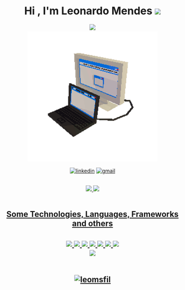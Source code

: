 <h1 align="center">Hi , I'm Leonardo Mendes <img src="https://media.giphy.com/media/hvRJCLFzcasrR4ia7z/giphy.gif" width="35"></h1>

<div align="center">
<a href="https://git.io/typing-svg"><img src="https://readme-typing-svg.herokuapp.com?font=Fira+Code&pause=1000&color=268F77&background=268F770B&center=true&vCenter=true&width=435&lines=Fullstack+Developer"></a>
</div>

<div align="center">
<a><img width="350" src=/assets/computer.gif></a>
 <div/>

[![linkedin](https://img.shields.io/badge/linkedin-2AA889?style=for-the-badge&logo=linkedin&logoColor=white)](https://www.linkedin.com/in/leonardo-mendes-8aba41229)
[![gmail](https://img.shields.io/badge/gmail-2AA889?style=for-the-badge&logo=gmail&logoColor=white)](mailto:leonardo.msfil@gmail.com)
  
<br>
<div align="center">
<a href="https://github.com/leomsfil">
<img width="48%" src="https://github-readme-stats.vercel.app/api?username=leomsfil&show_icons=true&theme=gotham&include_all_commits=true&count_private=true"/>
<img width="48%" src="https://github-readme-stats.vercel.app/api/top-langs/?username=leomsfil&layout=compact&langs_count=7&theme=gotham"/>
</div>
<br>
 <h2 align="center">Some Technologies, Languages, Frameworks and others<h2/>
  
  <div align="center" >
      <img src="https://img.icons8.com/color/48/000000/figma--v1.png"/>
      <img src="https://img.icons8.com/color/48/000000/html-5--v1.png"/>
      <img src="https://img.icons8.com/color/48/000000/css3.png"/>
      <img src="https://img.icons8.com/color/48/000000/javascript--v1.png"/>
      <img src="https://img.icons8.com/color/48/000000/bootstrap.png"/>
      <img src="https://img.icons8.com/color/48/000000/git.png"/>
      <img src="https://img.icons8.com/ultraviolet/45/000000/react--v1.png"/>
  </div>
  
  
  <!--[Snake animation]--><img src="https://github.com/leomsfil/leomsfil/blob/output/github-contribution-grid-snake.svg"/>
<br>
<br>

  ![leomsfil](https://komarev.com/ghpvc/?username=leomsfil)
